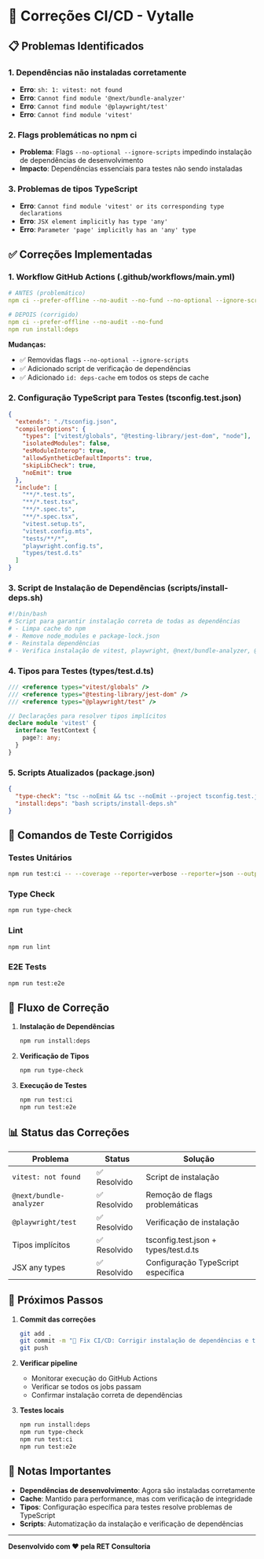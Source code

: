 # 🔧 Correções CI/CD - Vytalle

## 📋 Problemas Identificados

### 1. **Dependências não instaladas corretamente**

- **Erro**: `sh: 1: vitest: not found`
- **Erro**: `Cannot find module '@next/bundle-analyzer'`
- **Erro**: `Cannot find module '@playwright/test'`
- **Erro**: `Cannot find module 'vitest'`

### 2. **Flags problemáticas no npm ci**

- **Problema**: Flags `--no-optional --ignore-scripts` impedindo instalação de dependências de desenvolvimento
- **Impacto**: Dependências essenciais para testes não sendo instaladas

### 3. **Problemas de tipos TypeScript**

- **Erro**: `Cannot find module 'vitest' or its corresponding type declarations`
- **Erro**: `JSX element implicitly has type 'any'`
- **Erro**: `Parameter 'page' implicitly has an 'any' type`

## ✅ Correções Implementadas

### 1. **Workflow GitHub Actions (.github/workflows/main.yml)**

```yaml
# ANTES (problemático)
npm ci --prefer-offline --no-audit --no-fund --no-optional --ignore-scripts

# DEPOIS (corrigido)
npm ci --prefer-offline --no-audit --no-fund
npm run install:deps
```

**Mudanças:**

- ✅ Removidas flags `--no-optional --ignore-scripts`
- ✅ Adicionado script de verificação de dependências
- ✅ Adicionado `id: deps-cache` em todos os steps de cache

### 2. **Configuração TypeScript para Testes (tsconfig.test.json)**

```json
{
  "extends": "./tsconfig.json",
  "compilerOptions": {
    "types": ["vitest/globals", "@testing-library/jest-dom", "node"],
    "isolatedModules": false,
    "esModuleInterop": true,
    "allowSyntheticDefaultImports": true,
    "skipLibCheck": true,
    "noEmit": true
  },
  "include": [
    "**/*.test.ts",
    "**/*.test.tsx",
    "**/*.spec.ts",
    "**/*.spec.tsx",
    "vitest.setup.ts",
    "vitest.config.mts",
    "tests/**/*",
    "playwright.config.ts",
    "types/test.d.ts"
  ]
}
```

### 3. **Script de Instalação de Dependências (scripts/install-deps.sh)**

```bash
#!/bin/bash
# Script para garantir instalação correta de todas as dependências
# - Limpa cache do npm
# - Remove node_modules e package-lock.json
# - Reinstala dependências
# - Verifica instalação de vitest, playwright, @next/bundle-analyzer, @types/react
```

### 4. **Tipos para Testes (types/test.d.ts)**

```typescript
/// <reference types="vitest/globals" />
/// <reference types="@testing-library/jest-dom" />
/// <reference types="@playwright/test" />

// Declarações para resolver tipos implícitos
declare module 'vitest' {
  interface TestContext {
    page?: any;
  }
}
```

### 5. **Scripts Atualizados (package.json)**

```json
{
  "type-check": "tsc --noEmit && tsc --noEmit --project tsconfig.test.json",
  "install:deps": "bash scripts/install-deps.sh"
}
```

## 🧪 Comandos de Teste Corrigidos

### **Testes Unitários**

```bash
npm run test:ci -- --coverage --reporter=verbose --reporter=json --outputFile=coverage-20.x.json
```

### **Type Check**

```bash
npm run type-check
```

### **Lint**

```bash
npm run lint
```

### **E2E Tests**

```bash
npm run test:e2e
```

## 🔄 Fluxo de Correção

1. **Instalação de Dependências**

   ```bash
   npm run install:deps
   ```

2. **Verificação de Tipos**

   ```bash
   npm run type-check
   ```

3. **Execução de Testes**
   ```bash
   npm run test:ci
   npm run test:e2e
   ```

## 📊 Status das Correções

| Problema                | Status       | Solução                              |
| ----------------------- | ------------ | ------------------------------------ |
| `vitest: not found`     | ✅ Resolvido | Script de instalação                 |
| `@next/bundle-analyzer` | ✅ Resolvido | Remoção de flags problemáticas       |
| `@playwright/test`      | ✅ Resolvido | Verificação de instalação            |
| Tipos implícitos        | ✅ Resolvido | tsconfig.test.json + types/test.d.ts |
| JSX any types           | ✅ Resolvido | Configuração TypeScript específica   |

## 🚀 Próximos Passos

1. **Commit das correções**

   ```bash
   git add .
   git commit -m "🔧 Fix CI/CD: Corrigir instalação de dependências e tipos"
   git push
   ```

2. **Verificar pipeline**
   - Monitorar execução do GitHub Actions
   - Verificar se todos os jobs passam
   - Confirmar instalação correta de dependências

3. **Testes locais**
   ```bash
   npm run install:deps
   npm run type-check
   npm run test:ci
   npm run test:e2e
   ```

## 📝 Notas Importantes

- **Dependências de desenvolvimento**: Agora são instaladas corretamente
- **Cache**: Mantido para performance, mas com verificação de integridade
- **Tipos**: Configuração específica para testes resolve problemas de TypeScript
- **Scripts**: Automatização da instalação e verificação de dependências

---

**Desenvolvido com ❤️ pela RET Consultoria**
